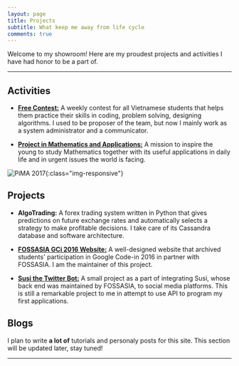 ```yaml
---
layout: page
title: Projects
subtitle: What keep me away from life cycle
comments: true
---
```


Welcome to my showroom! Here are my proudest projects and activities I have had honor to be a part of.

---

## Activities

- **[Free Contest:](https://sites.google.com/site/kc97blf/)** A weekly contest for all Vietnamese students that helps them practice their skills in coding, problem solving, designing algorithms. I used to be proposer of the team, but now I mainly work as a system administrator and a communicator.

- **[Project in Mathematics and Applications:](http://pimavn.com)** A mission to inspire the young to study Mathematics together with its useful applications in daily life and in urgent issues the world is facing.

![PiMA 2017](/img/pima-1.jpg){:class="img-responsive"}

## Projects

- **AlgoTrading:** A forex trading system written in Python that gives predictions on future exchange rates and automatically selects a strategy to make profitable decisions. I take care of its Cassandra database and software architecture.

- **[FOSSASIA GCi 2016 Website:](http://gci16.fossasia.org)** A well-designed website that archived students' participation in Google Code-in 2016 in partner with FOSSASIA. I am the maintainer of this project.

- **[Susi the Twitter Bot:](https://github.com/fossasia/susi_tweetbot)** A small project as a part of integrating Susi, whose back end was maintained by FOSSASIA, to social media platforms. This is still a remarkable project to me in attempt to use API to program my first applications.

## Blogs

I plan to write **a lot of** tutorials and personaly posts for this site. This section will be updated later, stay tuned!

---
